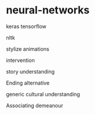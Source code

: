 # neural-networks
keras
tensorflow

nltk

stylize
animations

intervention

story understanding 

Ending alternative 

generic cultural understanding 

Associating demeanour
